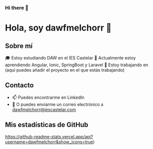 ### Hi there 👋

# Hola, soy dawfmelchorr 👋

## Sobre mí
🎓 Estoy estudiando DAW en el IES Castelar
🌱 Actualmente estoy aprendiendo Angular, Ionic, SpringBoot y Laravel
🔭 Estoy trabajando en (aquí puedes añadir el proyecto en el que estás trabajando)

## Contacto
- 📫 Puedes encontrarme en LinkedIn
- 📧 O puedes enviarme un correo electrónico a dawfmelchorr@iescastelar.com

## Mis estadísticas de GitHub
https://github-readme-stats.vercel.app/api?username=dawfmelchorr&show_icons=true)
